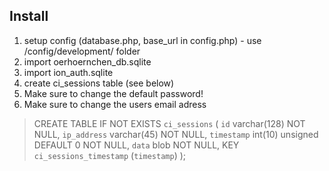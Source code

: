 ## Install

1. setup config (database.php, base_url in config.php) - use /config/development/ folder
2. import oerhoernchen_db.sqlite
3. import ion_auth.sqlite
4. create ci_sessions table (see below)
4. Make sure to change the default password!
5. Make sure to change the users email adress

> CREATE TABLE IF NOT EXISTS `ci_sessions` (
        `id` varchar(128) NOT NULL,
        `ip_address` varchar(45) NOT NULL,
        `timestamp` int(10) unsigned DEFAULT 0 NOT NULL,
        `data` blob NOT NULL,
        KEY `ci_sessions_timestamp` (`timestamp`)
);
